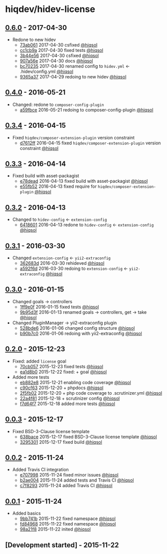 # hiqdev/hidev-license

## [0.6.0] - 2017-04-30

- Redone to new hidev
    - [73ab061] 2017-04-30 csfixed [@hiqsol]
    - [cc1cb9a] 2017-04-30 fixed tests [@hiqsol]
    - [3b44e56] 2017-04-30 csfixed [@hiqsol]
    - [907a56e] 2017-04-30 docs [@hiqsol]
    - [bc70235] 2017-04-30 renamed config to `hidev.yml` <- .hidev/config.yml [@hiqsol]
    - [9365a37] 2017-04-29 redoing to new hidev [@hiqsol]

## [0.4.0] - 2016-05-21

- Changed: redone to `composer-config-plugin`
    - [a59fbce] 2016-05-21 redoing to composer-config-plugin [@hiqsol]

## [0.3.4] - 2016-04-15

- Fixed `hiqdev/composer-extension-plugin` version constraint
    - [d7612ff] 2016-04-15 fixed `hiqdev/composer-extension-plugin` version constraint [@hiqsol]

## [0.3.3] - 2016-04-14

- Fixed build with asset-packagist
    - [e78dead] 2016-04-13 fixed build with asset-packagist [@hiqsol]
    - [e55fb52] 2016-04-13 fixed require for `hiqdev/composer-extension-plugin` [@hiqsol]

## [0.3.2] - 2016-04-13

- Changed to `hidev-config` <- `extension-config`
    - [6418601] 2016-04-13 redone to `hidev-config` <- `extension-config` [@hiqsol]

## [0.3.1] - 2016-03-30

- Changed `extension-config` <- `yii2-extraconfig`
    - [362683d] 2016-03-30 rehideved [@hiqsol]
    - [a592f6d] 2016-03-30 redoing to `extension-config` <- `yii2-extraconfig` [@hiqsol]

## [0.3.0] - 2016-01-15

- Changed goals -> controllers
    - [1ff9e0f] 2016-01-15 fixed tests [@hiqsol]
    - [9b95d3f] 2016-01-13 renamed goals -> controllers, get -> take [@hiqsol]
- Changed PluginManager -> yii2-extraconfig plugin
    - [528bde6] 2016-01-06 changed config structure [@hiqsol]
    - [b90b7c0] 2016-01-06 redoing with yii2-extraconfig [@hiqsol]

## [0.2.0] - 2015-12-23

- Fixed: added `license` goal
    - [70cb057] 2015-12-23 fixed tests [@hiqsol]
    - [ea1d8b0] 2015-12-22 fixed: +  goal [@hiqsol]
- Added more tests
    - [eb882e8] 2015-12-21 enabling code coverage [@hiqsol]
    - [c90cf63] 2015-12-20 + phpdocs [@hiqsol]
    - [2f5fb02] 2015-12-20 + php code coverage to .scrutinizer.yml [@hiqsol]
    - [22a4f81] 2015-12-18 + scrutinizer config [@hiqsol]
    - [f7d64f7] 2015-12-18 added more tests [@hiqsol]

## [0.0.3] - 2015-12-17

- Fixed BSD-3-Clause license template
    - [638bace] 2015-12-17 fixed BSD-3-Clause license template [@hiqsol]
    - [3295301] 2015-12-17 fixed build [@hiqsol]

## [0.0.2] - 2015-11-24

- Added Travis CI integration
    - [e707998] 2015-11-24 fixed minor issues [@hiqsol]
    - [b2ae004] 2015-11-24 added tests and Travis CI [@hiqsol]
    - [c7f8293] 2015-11-24 added Travis CI [@hiqsol]

## [0.0.1] - 2015-11-24

- Added basics
    - [9bb741b] 2015-11-22 fixed namespace [@hiqsol]
    - [fd84968] 2015-11-22 fixed namespace [@hiqsol]
    - [98a21f8] 2015-11-22 inited [@hiqsol]

## [Development started] - 2015-11-22

[@hiqsol]: https://github.com/hiqsol
[sol@hiqdev.com]: https://github.com/hiqsol
[@SilverFire]: https://github.com/SilverFire
[d.naumenko.a@gmail.com]: https://github.com/SilverFire
[@tafid]: https://github.com/tafid
[andreyklochok@gmail.com]: https://github.com/tafid
[@BladeRoot]: https://github.com/BladeRoot
[bladeroot@gmail.com]: https://github.com/BladeRoot
[a59fbce]: https://github.com/hiqdev/hidev-license/commit/a59fbce
[d7612ff]: https://github.com/hiqdev/hidev-license/commit/d7612ff
[e78dead]: https://github.com/hiqdev/hidev-license/commit/e78dead
[e55fb52]: https://github.com/hiqdev/hidev-license/commit/e55fb52
[6418601]: https://github.com/hiqdev/hidev-license/commit/6418601
[362683d]: https://github.com/hiqdev/hidev-license/commit/362683d
[a592f6d]: https://github.com/hiqdev/hidev-license/commit/a592f6d
[1ff9e0f]: https://github.com/hiqdev/hidev-license/commit/1ff9e0f
[9b95d3f]: https://github.com/hiqdev/hidev-license/commit/9b95d3f
[528bde6]: https://github.com/hiqdev/hidev-license/commit/528bde6
[b90b7c0]: https://github.com/hiqdev/hidev-license/commit/b90b7c0
[70cb057]: https://github.com/hiqdev/hidev-license/commit/70cb057
[ea1d8b0]: https://github.com/hiqdev/hidev-license/commit/ea1d8b0
[eb882e8]: https://github.com/hiqdev/hidev-license/commit/eb882e8
[c90cf63]: https://github.com/hiqdev/hidev-license/commit/c90cf63
[2f5fb02]: https://github.com/hiqdev/hidev-license/commit/2f5fb02
[22a4f81]: https://github.com/hiqdev/hidev-license/commit/22a4f81
[f7d64f7]: https://github.com/hiqdev/hidev-license/commit/f7d64f7
[638bace]: https://github.com/hiqdev/hidev-license/commit/638bace
[3295301]: https://github.com/hiqdev/hidev-license/commit/3295301
[e707998]: https://github.com/hiqdev/hidev-license/commit/e707998
[b2ae004]: https://github.com/hiqdev/hidev-license/commit/b2ae004
[c7f8293]: https://github.com/hiqdev/hidev-license/commit/c7f8293
[9bb741b]: https://github.com/hiqdev/hidev-license/commit/9bb741b
[fd84968]: https://github.com/hiqdev/hidev-license/commit/fd84968
[98a21f8]: https://github.com/hiqdev/hidev-license/commit/98a21f8
[bc70235]: https://github.com/hiqdev/hidev-license/commit/bc70235
[9365a37]: https://github.com/hiqdev/hidev-license/commit/9365a37
[Under development]: https://github.com/hiqdev/hidev-license/compare/0.4.0...HEAD
[0.4.0]: https://github.com/hiqdev/hidev-license/compare/0.3.4...0.4.0
[0.3.4]: https://github.com/hiqdev/hidev-license/compare/0.3.3...0.3.4
[0.3.3]: https://github.com/hiqdev/hidev-license/compare/0.3.2...0.3.3
[0.3.2]: https://github.com/hiqdev/hidev-license/compare/0.3.1...0.3.2
[0.3.1]: https://github.com/hiqdev/hidev-license/compare/0.3.0...0.3.1
[0.3.0]: https://github.com/hiqdev/hidev-license/compare/0.2.0...0.3.0
[0.2.0]: https://github.com/hiqdev/hidev-license/compare/0.0.3...0.2.0
[0.0.3]: https://github.com/hiqdev/hidev-license/compare/0.0.2...0.0.3
[0.0.2]: https://github.com/hiqdev/hidev-license/compare/0.0.1...0.0.2
[0.0.1]: https://github.com/hiqdev/hidev-license/releases/tag/0.0.1
[73ab061]: https://github.com/hiqdev/hidev-license/commit/73ab061
[cc1cb9a]: https://github.com/hiqdev/hidev-license/commit/cc1cb9a
[3b44e56]: https://github.com/hiqdev/hidev-license/commit/3b44e56
[907a56e]: https://github.com/hiqdev/hidev-license/commit/907a56e
[0.6.0]: https://github.com/hiqdev/hidev-license/compare/0.4.0...0.6.0
